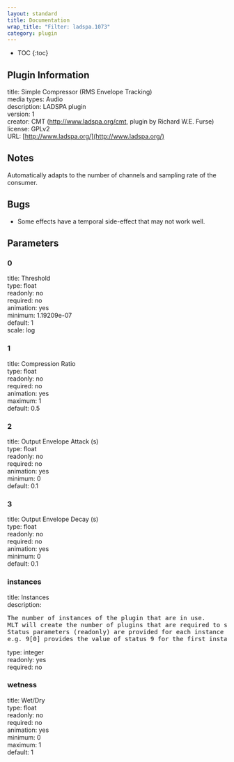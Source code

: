 ```yaml
---
layout: standard
title: Documentation
wrap_title: "Filter: ladspa.1073"
category: plugin
---
```

* TOC
{:toc}

## Plugin Information

title: Simple Compressor (RMS Envelope Tracking)  
media types:
Audio  
description: LADSPA plugin  
version: 1  
creator: CMT (http://www.ladspa.org/cmt, plugin by Richard W.E. Furse)  
license: GPLv2  
URL: [http://www.ladspa.org/](http://www.ladspa.org/)  

## Notes

Automatically adapts to the number of channels and sampling rate of the consumer.

## Bugs

* Some effects have a temporal side-effect that may not work well.


## Parameters

### 0

title: Threshold    
type: float  
readonly: no  
required: no  
animation: yes  
minimum: 1.19209e-07  
default: 1  
scale: log  

### 1

title: Compression Ratio    
type: float  
readonly: no  
required: no  
animation: yes  
maximum: 1  
default: 0.5  

### 2

title: Output Envelope Attack (s)    
type: float  
readonly: no  
required: no  
animation: yes  
minimum: 0  
default: 0.1  

### 3

title: Output Envelope Decay (s)    
type: float  
readonly: no  
required: no  
animation: yes  
minimum: 0  
default: 0.1  

### instances

title: Instances    
description:
<pre>
The number of instances of the plugin that are in use.
MLT will create the number of plugins that are required to support the number of audio channels.
Status parameters (readonly) are provided for each instance and are accessed by specifying the instance number after the identifier (starting at zero).
e.g. 9[0] provides the value of status 9 for the first instance.
</pre>
type: integer  
readonly: yes  
required: no  

### wetness

title: Wet/Dry    
type: float  
readonly: no  
required: no  
animation: yes  
minimum: 0  
maximum: 1  
default: 1  


